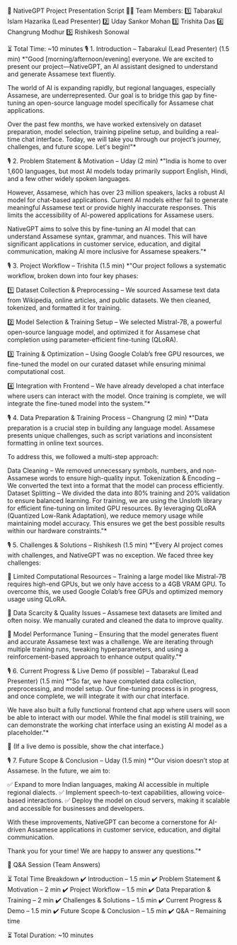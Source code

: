 📜 NativeGPT Project Presentation Script
🧑‍💼 Team Members:
1️⃣ Tabarakul Islam Hazarika (Lead Presenter)
2️⃣ Uday Sankor Mohan
3️⃣ Trishita Das
4️⃣ Changrung Modhur
5️⃣ Rishikesh Sonowal

⏳ Total Time: ~10 minutes
🎙️ 1. Introduction – Tabarakul (Lead Presenter) (1.5 min)
*"Good [morning/afternoon/evening] everyone. We are excited to present our project—NativeGPT, an AI assistant designed to understand and generate Assamese text fluently.

The world of AI is expanding rapidly, but regional languages, especially Assamese, are underrepresented. Our goal is to bridge this gap by fine-tuning an open-source language model specifically for Assamese chat applications.

Over the past few months, we have worked extensively on dataset preparation, model selection, training pipeline setup, and building a real-time chat interface. Today, we will take you through our project’s journey, challenges, and future scope. Let's begin!"*

🎙️ 2. Problem Statement & Motivation – Uday (2 min)
*"India is home to over 1,600 languages, but most AI models today primarily support English, Hindi, and a few other widely spoken languages.

However, Assamese, which has over 23 million speakers, lacks a robust AI model for chat-based applications. Current AI models either fail to generate meaningful Assamese text or provide highly inaccurate responses. This limits the accessibility of AI-powered applications for Assamese users.

NativeGPT aims to solve this by fine-tuning an AI model that can understand Assamese syntax, grammar, and nuances. This will have significant applications in customer service, education, and digital communication, making AI more inclusive for Assamese speakers."*

🎙️ 3. Project Workflow – Trishita (1.5 min)
*"Our project follows a systematic workflow, broken down into four key phases:

1️⃣ Dataset Collection & Preprocessing – We sourced Assamese text data from Wikipedia, online articles, and public datasets. We then cleaned, tokenized, and formatted it for training.

2️⃣ Model Selection & Training Setup – We selected Mistral-7B, a powerful open-source language model, and optimized it for Assamese chat completion using parameter-efficient fine-tuning (QLoRA).

3️⃣ Training & Optimization – Using Google Colab’s free GPU resources, we fine-tuned the model on our curated dataset while ensuring minimal computational cost.

4️⃣ Integration with Frontend – We have already developed a chat interface where users can interact with the model. Once training is complete, we will integrate the fine-tuned model into the system."*

🎙️ 4. Data Preparation & Training Process – Changrung (2 min)
*"Data preparation is a crucial step in building any language model. Assamese presents unique challenges, such as script variations and inconsistent formatting in online text sources.

To address this, we followed a multi-step approach:

Data Cleaning – We removed unnecessary symbols, numbers, and non-Assamese words to ensure high-quality input.
Tokenization & Encoding – We converted the text into a format that the model can process efficiently.
Dataset Splitting – We divided the data into 80% training and 20% validation to ensure balanced learning.
For training, we are using the Unsloth library for efficient fine-tuning on limited GPU resources. By leveraging QLoRA (Quantized Low-Rank Adaptation), we reduce memory usage while maintaining model accuracy. This ensures we get the best possible results within our hardware constraints."*

🎙️ 5. Challenges & Solutions – Rishikesh (1.5 min)
*"Every AI project comes with challenges, and NativeGPT was no exception. We faced three key challenges:

🔹 Limited Computational Resources – Training a large model like Mistral-7B requires high-end GPUs, but we only have access to a 4GB VRAM GPU. To overcome this, we used Google Colab’s free GPUs and optimized memory usage using QLoRA.

🔹 Data Scarcity & Quality Issues – Assamese text datasets are limited and often noisy. We manually curated and cleaned the data to improve quality.

🔹 Model Performance Tuning – Ensuring that the model generates fluent and accurate Assamese text was a challenge. We are iterating through multiple training runs, tweaking hyperparameters, and using a reinforcement-based approach to enhance output quality."*

🎙️ 6. Current Progress & Live Demo (if possible) – Tabarakul (Lead Presenter) (1.5 min)
*"So far, we have completed data collection, preprocessing, and model setup. Our fine-tuning process is in progress, and once complete, we will integrate it with our chat interface.

We have also built a fully functional frontend chat app where users will soon be able to interact with our model. While the final model is still training, we can demonstrate the working chat interface using an existing AI model as a placeholder."*

🚀 (If a live demo is possible, show the chat interface.)

🎙️ 7. Future Scope & Conclusion – Uday (1.5 min)
*"Our vision doesn’t stop at Assamese. In the future, we aim to:

✅ Expand to more Indian languages, making AI accessible in multiple regional dialects.
✅ Implement speech-to-text capabilities, allowing voice-based interactions.
✅ Deploy the model on cloud servers, making it scalable and accessible for businesses and developers.

With these improvements, NativeGPT can become a cornerstone for AI-driven Assamese applications in customer service, education, and digital communication.

Thank you for your time! We are happy to answer any questions."*

🎤 Q&A Session (Team Answers)

⏳ Total Time Breakdown
✔️ Introduction – 1.5 min
✔️ Problem Statement & Motivation – 2 min
✔️ Project Workflow – 1.5 min
✔️ Data Preparation & Training – 2 min
✔️ Challenges & Solutions – 1.5 min
✔️ Current Progress & Demo – 1.5 min
✔️ Future Scope & Conclusion – 1.5 min
✔️ Q&A – Remaining time

⏳ Total Duration: ~10 minutes